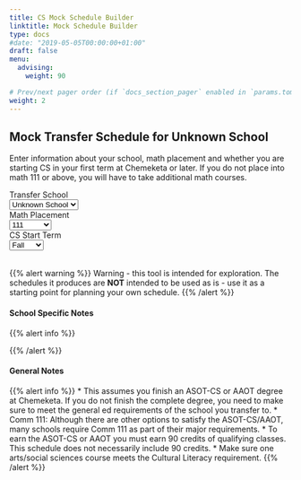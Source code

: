 ```yaml
---
title: CS Mock Schedule Builder
linktitle: Mock Schedule Builder
type: docs
#date: "2019-05-05T00:00:00+01:00"
draft: false
menu:
  advising:
    weight: 90

# Prev/next pager order (if `docs_section_pager` enabled in `params.toml`)
weight: 2
---
```



<div class="d-none d-print-block">
  <h2>Mock Transfer Schedule for <span id="schoolname">Unknown School</span></h2>
</div>
<div class="d-print-none">
  <p>
  Enter information about your school, math placement and whether you are starting CS in your first term at Chemeketa or later. If you do not place into math 111 or above, you will have to take additional math courses.
  </p>

  <form>
  <div class="form-row">
  <div class="form-group col-md-6 col-xl-3">
  <label for="school">Transfer School</label><br />
  <select id="school" class="form-control">
    <option value="UNKNOWN">Unknown School</option>
    <option value="OREGON-TECH">Oregon Tech</option>
    <option value="OREGON">Oregon</option>
    <option value="OSU-APPLIED">OSU-Applied</option>
    <option value="OSU-SYSTEMS">OSU-Systems</option>
    <option>PSU</option>
    <option>WOU</option>
  </select>
  </div>
  <div class="form-group col-md-3">
  <label for="math">Math Placement</label><br />
  <select id="math" class="form-control">
    <option>111</option>
    <option>112</option>
    <option>251</option>
    <option>252</option>
    <option>Past 252</option>
  </select>
  </div>
  <div class="form-group col-md-3">
  <label for="CS">CS Start Term</label><br />
  <select id="cs" class="form-control">
    <option value="Early">Fall</option>
    <option value="Late">Spring</option>
  </select>
  </div>
  </div>
  </form>
</div>

<table id="schedTable">
</table>


{{% alert warning %}}
Warning - this tool is intended for exploration. The schedules it produces are **NOT** intended to be used as is - use it as a starting point for planning your own schedule.
{{% /alert %}}


<div id="schoolNotes">
<h4>School Specific Notes</h4>
{{% alert info %}}
<ul></ul>
{{% /alert %}}
</div>

<h4>General Notes</h4>
{{% alert info %}}
* This assumes you finish an ASOT-CS or AAOT degree at Chemeketa. If you do not finish the complete degree, you need to make sure to meet the general ed requirements of the school you transfer to.
* Comm 111: Although there are other options to satisfy the ASOT-CS/AAOT, many schools require Comm 111 as part of their major requirements.
* To earn the ASOT-CS or AAOT you must earn 90 credits of qualifying classes. This schedule does not necessarily include 90 credits.
* Make sure one arts/social sciences course meets the Cultural Literacy requirement.
{{% /alert %}}


<script type="text/javascript" src="mock_schedule.js" defer></script>
<link rel="stylesheet" href="mock_schedule.css">
